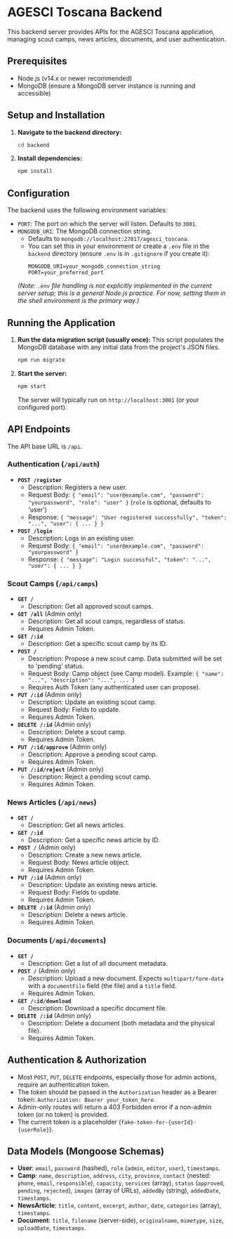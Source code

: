 # AGESCI Toscana Backend

This backend server provides APIs for the AGESCI Toscana application, managing scout camps, news articles, documents, and user authentication.

## Prerequisites

*   Node.js (v14.x or newer recommended)
*   MongoDB (ensure a MongoDB server instance is running and accessible)

## Setup and Installation

1.  **Navigate to the backend directory:**
    ```bash
    cd backend
    ```

2.  **Install dependencies:**
    ```bash
    npm install
    ```

## Configuration

The backend uses the following environment variables:

*   `PORT`: The port on which the server will listen. Defaults to `3001`.
*   `MONGODB_URI`: The MongoDB connection string.
    *   Defaults to `mongodb://localhost:27017/agesci_toscana`.
    *   You can set this in your environment or create a `.env` file in the `backend` directory (ensure `.env` is in `.gitignore` if you create it):
        ```
        MONGODB_URI=your_mongodb_connection_string
        PORT=your_preferred_port
        ```
    *(Note: `.env` file handling is not explicitly implemented in the current server setup; this is a general Node.js practice. For now, setting them in the shell environment is the primary way.)*


## Running the Application

1.  **Run the data migration script (usually once):**
    This script populates the MongoDB database with any initial data from the project's JSON files.
    ```bash
    npm run migrate
    ```

2.  **Start the server:**
    ```bash
    npm start
    ```
    The server will typically run on `http://localhost:3001` (or your configured port).

## API Endpoints

The API base URL is `/api`.

### Authentication (`/api/auth`)

*   **`POST /register`**
    *   Description: Registers a new user.
    *   Request Body: `{ "email": "user@example.com", "password": "yourpassword", "role": "user" }` (`role` is optional, defaults to 'user')
    *   Response: `{ "message": "User registered successfully", "token": "...", "user": { ... } }`
*   **`POST /login`**
    *   Description: Logs in an existing user.
    *   Request Body: `{ "email": "user@example.com", "password": "yourpassword" }`
    *   Response: `{ "message": "Login successful", "token": "...", "user": { ... } }`

### Scout Camps (`/api/camps`)

*   **`GET /`**
    *   Description: Get all approved scout camps.
*   **`GET /all`** (Admin only)
    *   Description: Get all scout camps, regardless of status.
    *   Requires Admin Token.
*   **`GET /:id`**
    *   Description: Get a specific scout camp by its ID.
*   **`POST /`**
    *   Description: Propose a new scout camp. Data submitted will be set to 'pending' status.
    *   Request Body: Camp object (see Camp model). Example: `{ "name": "...", "description": "...", ... }`
    *   Requires Auth Token (any authenticated user can propose).
*   **`PUT /:id`** (Admin only)
    *   Description: Update an existing scout camp.
    *   Request Body: Fields to update.
    *   Requires Admin Token.
*   **`DELETE /:id`** (Admin only)
    *   Description: Delete a scout camp.
    *   Requires Admin Token.
*   **`PUT /:id/approve`** (Admin only)
    *   Description: Approve a pending scout camp.
    *   Requires Admin Token.
*   **`PUT /:id/reject`** (Admin only)
    *   Description: Reject a pending scout camp.
    *   Requires Admin Token.

### News Articles (`/api/news`)

*   **`GET /`**
    *   Description: Get all news articles.
*   **`GET /:id`**
    *   Description: Get a specific news article by ID.
*   **`POST /`** (Admin only)
    *   Description: Create a new news article.
    *   Request Body: News article object.
    *   Requires Admin Token.
*   **`PUT /:id`** (Admin only)
    *   Description: Update an existing news article.
    *   Request Body: Fields to update.
    *   Requires Admin Token.
*   **`DELETE /:id`** (Admin only)
    *   Description: Delete a news article.
    *   Requires Admin Token.

### Documents (`/api/documents`)

*   **`GET /`**
    *   Description: Get a list of all document metadata.
*   **`POST /`** (Admin only)
    *   Description: Upload a new document. Expects `multipart/form-data` with a `documentFile` field (the file) and a `title` field.
    *   Requires Admin Token.
*   **`GET /:id/download`**
    *   Description: Download a specific document file.
*   **`DELETE /:id`** (Admin only)
    *   Description: Delete a document (both metadata and the physical file).
    *   Requires Admin Token.

## Authentication & Authorization

*   Most `POST`, `PUT`, `DELETE` endpoints, especially those for admin actions, require an authentication token.
*   The token should be passed in the `Authorization` header as a Bearer token: `Authorization: Bearer your_token_here`.
*   Admin-only routes will return a 403 Forbidden error if a non-admin token (or no token) is provided.
*   The current token is a placeholder (`fake-token-for-{userId}-{userRole}`).

## Data Models (Mongoose Schemas)

*   **User**: `email`, `password` (hashed), `role` (`admin`, `editor`, `user`), `timestamps`.
*   **Camp**: `name`, `description`, `address`, `city`, `province`, `contact` (nested: `phone`, `email`, `responsible`), `capacity`, `services` (array), `status` (`approved`, `pending`, `rejected`), `images` (array of URLs), `addedBy` (string), `addedDate`, `timestamps`.
*   **NewsArticle**: `title`, `content`, `excerpt`, `author`, `date`, `categories` (array), `timestamps`.
*   **Document**: `title`, `filename` (server-side), `originalname`, `mimetype`, `size`, `uploadDate`, `timestamps`.

```

